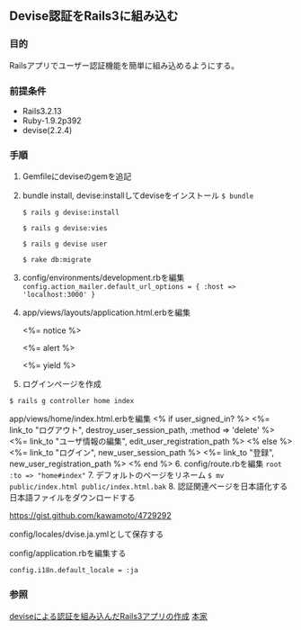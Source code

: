 ## Devise認証をRails3に組み込む
### 目的
Railsアプリでユーザー認証機能を簡単に組み込めるようにする。
### 前提条件
* Rails3.2.13
* Ruby-1.9.2p392
* devise(2.2.4)
### 手順
1. Gemfileにdeviseのgemを追記
2. bundle install, devise:installしてdeviseをインストール
   `$ bundle`

   `$ rails g devise:install`

   `$ rails g devise:vies`

   `$ rails g devise user`

   `$ rake db:migrate`

3. config/environments/development.rbを編集
   `config.action_mailer.default_url_options = { :host => 'localhost:3000' }`
4. app/views/layouts/application.html.erbを編集
    <body>
    <p class="notice"><%= notice %></p>
    <p class="alert"><%= alert %></p>
    <%= yield %>
    </body>
5. ログインページを作成

`$ rails g controller home index`

app/views/home/index.html.erbを編集
    <% if user_signed_in? %>
     <%= link_to "ログアウト", destroy_user_session_path, :method => 'delete' %>
     <%= link_to "ユーザ情報の編集", edit_user_registration_path %>
   <% else %>
    <%= link_to "ログイン", new_user_session_path %>
    <%= link_to "登録", new_user_registration_path %>
   <% end %>
6. config/route.rbを編集
`root :to => "home#index"`
7. デフォルトのページをリネーム
`$ mv public/index.html public/index.html.bak`
8. 認証関連ページを日本語化する
日本語ファイルをダウンロードする

https://gist.github.com/kawamoto/4729292

config/locales/dvise.ja.ymlとして保存する

config/application.rbを編集する

`config.i18n.default_locale = :ja`
### 参照
[deviseによる認証を組み込んだRails3アプリの作成](http://takemikami.com/technote/archives/653)
[本家](https://github.com/plataformatec/devise)
